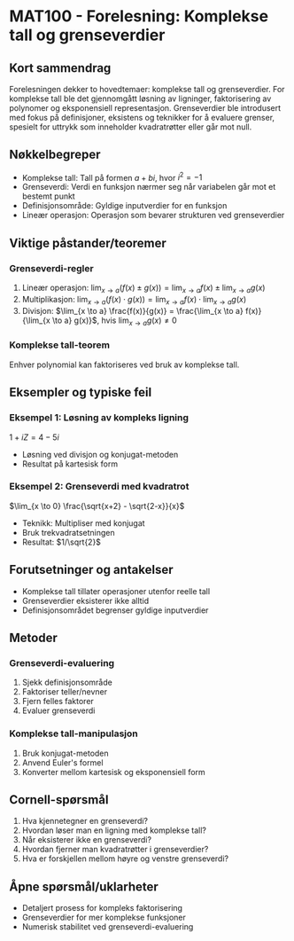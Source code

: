 # MAT100 - Forelesning: Komplekse tall og grenseverdier

## Kort sammendrag
Forelesningen dekker to hovedtemaer: komplekse tall og grenseverdier. For komplekse tall ble det gjennomgått løsning av ligninger, faktorisering av polynomer og eksponensiell representasjon. Grenseverdier ble introdusert med fokus på definisjoner, eksistens og teknikker for å evaluere grenser, spesielt for uttrykk som inneholder kvadratrøtter eller går mot null.

## Nøkkelbegreper
- Komplekse tall: Tall på formen $a + bi$, hvor $i^2 = -1$
- Grenseverdi: Verdi en funksjon nærmer seg når variabelen går mot et bestemt punkt
- Definisjonsområde: Gyldige inputverdier for en funksjon
- Lineær operasjon: Operasjon som bevarer strukturen ved grenseverdier

## Viktige påstander/teoremer

### Grenseverdi-regler
1. Lineær operasjon: $\lim_{x \to a} (f(x) \pm g(x)) = \lim_{x \to a} f(x) \pm \lim_{x \to a} g(x)$
2. Multiplikasjon: $\lim_{x \to a} (f(x) \cdot g(x)) = \lim_{x \to a} f(x) \cdot \lim_{x \to a} g(x)$
3. Divisjon: $\lim_{x \to a} \frac{f(x)}{g(x)} = \frac{\lim_{x \to a} f(x)}{\lim_{x \to a} g(x)}$, hvis $\lim_{x \to a} g(x) \neq 0$

### Komplekse tall-teorem
Enhver polynomial kan faktoriseres ved bruk av komplekse tall.

## Eksempler og typiske feil

### Eksempel 1: Løsning av kompleks ligning
$1 + iZ = 4 - 5i$
- Løsning ved divisjon og konjugat-metoden
- Resultat på kartesisk form

### Eksempel 2: Grenseverdi med kvadratrot
$\lim_{x \to 0} \frac{\sqrt{x+2} - \sqrt{2-x}}{x}$
- Teknikk: Multipliser med konjugat
- Bruk trekvadratsetningen
- Resultat: $1/\sqrt{2}$

## Forutsetninger og antakelser
- Komplekse tall tillater operasjoner utenfor reelle tall
- Grenseverdier eksisterer ikke alltid
- Definisjonsområdet begrenser gyldige inputverdier

## Metoder

### Grenseverdi-evaluering
1. Sjekk definisjonsområde
2. Faktoriser teller/nevner
3. Fjern felles faktorer
4. Evaluer grenseverdi

### Komplekse tall-manipulasjon
1. Bruk konjugat-metoden
2. Anvend Euler's formel
3. Konverter mellom kartesisk og eksponensiell form

## Cornell-spørsmål
1. Hva kjennetegner en grenseverdi?
2. Hvordan løser man en ligning med komplekse tall?
3. Når eksisterer ikke en grenseverdi?
4. Hvordan fjerner man kvadratrøtter i grenseverdier?
5. Hva er forskjellen mellom høyre og venstre grenseverdi?

## Åpne spørsmål/uklarheter
- Detaljert prosess for kompleks faktorisering
- Grenseverdier for mer komplekse funksjoner
- Numerisk stabilitet ved grenseverdi-evaluering